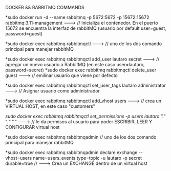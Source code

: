DOCKER && RABBITMQ COMMANDS

*sudo docker run -d --name rabbitmq -p 5672:5672 -p 15672:15672 rabbitmq:3.11-management ---> // Inicializa el contenedor. En el puerto 15672 se encuentra la interfaz de rabbitMQ (usuario por default user=guest, password=guest)

*sudo docker exec rabbitmq rabbitmqctl ---> // uno de los dos comando principal para manejar rabbitMQ

*sudo docker exec rabbitmq rabbitmqctl add_user lautaro secret ---> // agregar un nuevo usuario a RabbitMQ (en este caso user=lautaro, password=secret)
*sudo docker exec rabbitmq rabbitmqctl delete_user guest ---> // emilinar usuario que viene por defecto


*sudo docker exec rabbitmq rabbitmqctl set_user_tags lautaro administrator ---> // Asignar usuario como administrador

*sudo docker exec rabbitmq rabbitmqctl add_vhost users ---> // crea un VIRTUAL HOST, en este caso "customers"

*sudo docker exec rabbitmq rabbitmqctl set_permissions -p users lautaro ".*" ".*" ".*" ---> // le da permisos al usuario para poder ESCRIBIR, LEER Y CONFIGURAR virtual host


*sudo docker exec rabbitmq rabbitmqadmin // uno de los dos comando principal para manejar rabbitMQ

*sudo docker exec rabbitmq rabbitmqadmin declare exchange --vhost=users name=users_events type=topic -u lautaro -p secret durable=true // ---> Crea un EXCHANGE dentro de un virtual host
